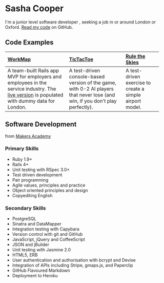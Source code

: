 Sasha Cooper
==

I'm a junior level software developer , seeking a job in or around London or Oxford. [Read my code](https://github.com/Arepo) on GitHub.

Code Examples
--

| [WorkMap](https://github.com/federicomaffei/WorkMap) | [TicTacToe](https://github.com/Arepo/tictactoe) | [Rule the Skies](https://github.com/Arepo/rule-the-skies) |
|:--------- |:----------- |:---------------- |
| A team-built Rails app MVP for employers and employees in the service industry. The [live version](http://workmap.herokuapp.com/) is populated with dummy data for London. | A test-driven console-based version of the game, with 0-2 AI players that never lose (and win, if you don't play perfectly). | A test-driven exercise to create a simple airport model. |

Software Development
--

from [Makers Academy](http://www.makersacademy.com/)

### Primary Skills

  - Ruby 1.9+
  - Rails 4+
  - Unit testing with RSpec 3.0+
  - Test­ driven development
  - Pair programming
  - Agile values, principles and practice
  - Object­ oriented principles and design
  - Copyediting English
  
### Secondary Skills

  - PostgreSQL
  - Sinatra and DataMapper
  - Integration testing with Capybara
  - Version control with git and GitHub
  - JavaScript, jQuery and CoffeeScript
  - JSON and jBuilder
  - Unit testing with Jasmine 2.0
  - HTML5, ERB
  - User authentication and authorisation with bcrypt and Devise
  - Integration of APIs including Stripe, gmaps.js, and Paperclip
  - GitHub Flavoured Markdown
  - Deployment to Heroku
